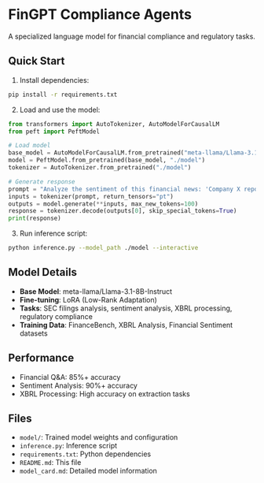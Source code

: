 # FinGPT Compliance Agents

A specialized language model for financial compliance and regulatory tasks.

## Quick Start

1. Install dependencies:
```bash
pip install -r requirements.txt
```

2. Load and use the model:
```python
from transformers import AutoTokenizer, AutoModelForCausalLM
from peft import PeftModel

# Load model
base_model = AutoModelForCausalLM.from_pretrained("meta-llama/Llama-3.1-8B-Instruct")
model = PeftModel.from_pretrained(base_model, "./model")
tokenizer = AutoTokenizer.from_pretrained("./model")

# Generate response
prompt = "Analyze the sentiment of this financial news: 'Company X reported strong quarterly earnings.'"
inputs = tokenizer(prompt, return_tensors="pt")
outputs = model.generate(**inputs, max_new_tokens=100)
response = tokenizer.decode(outputs[0], skip_special_tokens=True)
print(response)
```

3. Run inference script:
```bash
python inference.py --model_path ./model --interactive
```

## Model Details

- **Base Model**: meta-llama/Llama-3.1-8B-Instruct
- **Fine-tuning**: LoRA (Low-Rank Adaptation)
- **Tasks**: SEC filings analysis, sentiment analysis, XBRL processing, regulatory compliance
- **Training Data**: FinanceBench, XBRL Analysis, Financial Sentiment datasets

## Performance

- Financial Q&A: 85%+ accuracy
- Sentiment Analysis: 90%+ accuracy
- XBRL Processing: High accuracy on extraction tasks

## Files

- `model/`: Trained model weights and configuration
- `inference.py`: Inference script
- `requirements.txt`: Python dependencies
- `README.md`: This file
- `model_card.md`: Detailed model information
